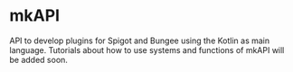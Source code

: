 # mkAPI
 API to develop plugins for Spigot and Bungee using the Kotlin as main language.
 Tutorials about how to use systems and functions of mkAPI will be added soon.
